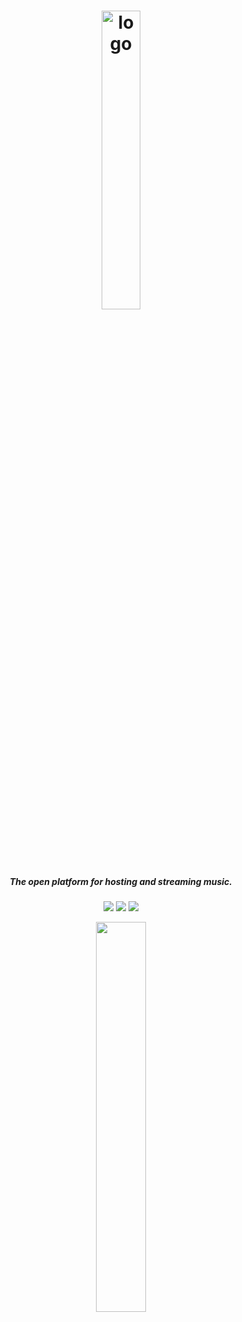 <h1 align="center"><img src="https://raudio-project.github.io/assets/raudio_logo.png" alt="logo" width="35%"></h1>
<h5 align="center"><i align="center">The open platform for hosting and streaming music.</i></h5>

<p align="center">
  <img src="https://img.shields.io/badge/release-coming%20soon-blue">
  <img src="https://img.shields.io/github/license/raudio-project/raudio-server?color=red">
  <img src="https://img.shields.io/github/issues/raudio-project/raudio-server?color=green">
</p>

<p align="center">
<img src="https://yld.moe/raw/lOk.png" width="40%">
</p>
